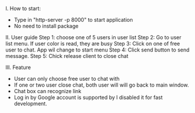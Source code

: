 I. How to start:
- Type in "http-server -p 8000" to start application
- No need to install package

II. User guide
Step 1: choose one of 5 users in user list
Step 2: Go to user list menu. If user color is read, they are busy
Step 3: Click on one of free user to chat. App wil change to start menu
Step 4: Click send button to send message.
Step 5: Chick release client to close chat

III. Feature
- User can only choose free user to chat with
- If one or two user close chat, both user will will go back to main window.
- Chat box can recognize link
- Log in by Google account is supported by I disabled it for fast development.